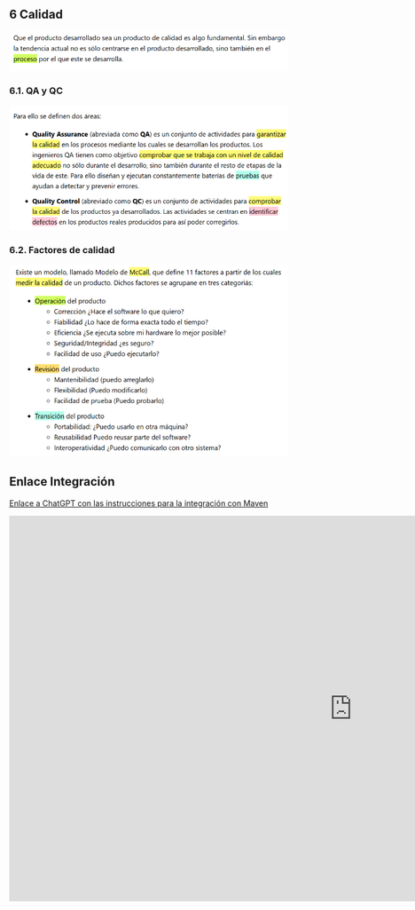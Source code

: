 ## 6 Calidad

![1744713759623](image/6calidad/1744713759623.png)

### 6.1. QA y QC

![1744713752393](image/6calidad/1744713752393.png)

### 6.2. Factores de calidad

![1744713829625](image/6calidad/1744713829625.png)

## Enlace Integración

[Enlace a ChatGPT con las instrucciones para la integración con Maven](https://chatgpt.com/share/67fe6af0-87c8-8003-9d79-45e98a031d0f)


<iframe width="1236" height="695" src="https://www.youtube.com/embed/lUDbBG5G7tE" title="Github Actions: Automatiza la ejecución de test unitarios para tu repositorio." frameborder="0" allow="accelerometer; autoplay; clipboard-write; encrypted-media; gyroscope; picture-in-picture; web-share" referrerpolicy="strict-origin-when-cross-origin" allowfullscreen></iframe>
